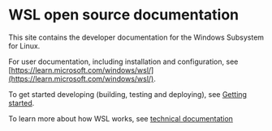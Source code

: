 # WSL open source documentation

This site contains the developer documentation for the Windows Subsystem for Linux. 

For user documentation, including installation and configuration, see [https://learn.microsoft.com/windows/wsl/](https://learn.microsoft.com/windows/wsl/).


To get started developing (building, testing and deploying), see [Getting started](dev-loop.md).

To learn more about how WSL works, see [technical documentation](technical-documentation/index.md)
